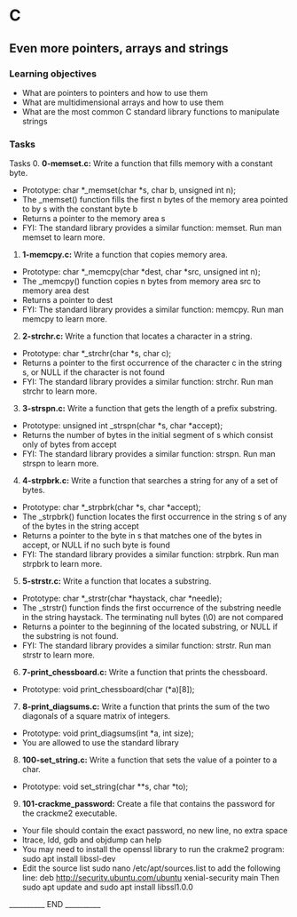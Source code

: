 # C 
## Even more pointers, arrays and strings

### Learning objectives
  * What are pointers to pointers and how to use them
  * What are multidimensional arrays and how to use them
  * What are the most common C standard library functions to manipulate strings

### Tasks
Tasks
0. __0-memset.c:__ Write a function that fills memory with a constant byte.
  * Prototype: char *_memset(char *s, char b, unsigned int n);
  * The _memset() function fills the first n bytes of the memory area pointed to by s with the constant byte b
  * Returns a pointer to the memory area s
  * FYI: The standard library provides a similar function: memset. Run man memset to learn more.

1. __1-memcpy.c:__ Write a function that copies memory area.
  * Prototype: char *_memcpy(char *dest, char *src, unsigned int n);
  * The _memcpy() function copies n bytes from memory area src to memory area dest
  * Returns a pointer to dest
  * FYI: The standard library provides a similar function: memcpy. Run man memcpy to learn more.

2. __2-strchr.c:__ Write a function that locates a character in a string.
  * Prototype: char *_strchr(char *s, char c);
  * Returns a pointer to the first occurrence of the character c in the string s, or NULL if the character is not found
  * FYI: The standard library provides a similar function: strchr. Run man strchr to learn more.

3. __3-strspn.c:__ Write a function that gets the length of a prefix substring.
  * Prototype: unsigned int _strspn(char *s, char *accept);
  * Returns the number of bytes in the initial segment of s which consist only of bytes from accept
  * FYI: The standard library provides a similar function: strspn. Run man strspn to learn more.

4.  __4-strpbrk.c:__ Write a function that searches a string for any of a set of bytes.
  * Prototype: char *_strpbrk(char *s, char *accept);
  * The _strpbrk() function locates the first occurrence in the string s of any of the bytes in the string accept
  * Returns a pointer to the byte in s that matches one of the bytes in accept, or NULL if no such byte is found
  * FYI: The standard library provides a similar function: strpbrk. Run man strpbrk to learn more.

5. __5-strstr.c:__ Write a function that locates a substring.
  * Prototype: char *_strstr(char *haystack, char *needle);
  * The _strstr() function finds the first occurrence of the substring needle in the string haystack. The terminating null bytes (\0) are not compared
  * Returns a pointer to the beginning of the located substring, or NULL if the substring is not found.
  * FYI: The standard library provides a similar function: strstr. Run man strstr to learn more.

6. __7-print_chessboard.c:__ Write a function that prints the chessboard.
  * Prototype: void print_chessboard(char (*a)[8]);

7. __8-print_diagsums.c:__ Write a function that prints the sum of the two diagonals of a square matrix of integers.
  * Prototype: void print_diagsums(int *a, int size);
  * You are allowed to use the standard library

8. __100-set_string.c:__ Write a function that sets the value of a pointer to a char.
  * Prototype: void set_string(char **s, char *to);

9.  __101-crackme_password:__ Create a file that contains the password for the crackme2 executable.
  * Your file should contain the exact password, no new line, no extra space
  * ltrace, ldd, gdb and objdump can help
  * You may need to install the openssl library to run the crakme2 program: sudo apt install libssl-dev
  * Edit the source list sudo nano /etc/apt/sources.list to add the following line: deb http://security.ubuntu.com/ubuntu xenial-security main Then sudo apt update and sudo apt install libssl1.0.0

__________ END __________

